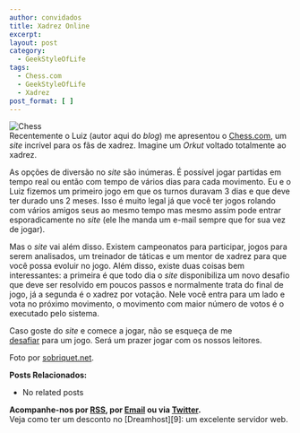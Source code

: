 ```yaml
---
author: convidados
title: Xadrez Online
excerpt:
layout: post
category:
  - GeekStyleOfLife
tags:
  - Chess.com
  - GeekStyleOfLife
  - Xadrez
post_format: [ ]
---
```

![Chess][1]  
Recentemente o Luiz (autor aqui do *blog*) me apresentou o [Chess.com][2], um *site* incrível para os fãs de xadrez. Imagine um *Orkut* voltado totalmente ao xadrez. 

As opções de diversão no *site* são inúmeras. É possível jogar partidas em tempo real ou então com tempo de vários dias para cada movimento. Eu e o Luiz fizemos um primeiro jogo em que os turnos duravam 3 dias e que deve ter durado uns 2 meses. Isso é muito legal já que você ter jogos rolando com vários amigos seus ao mesmo tempo mas mesmo assim pode entrar esporadicamente no *site* (ele lhe manda um e-mail sempre que for sua vez de jogar). 

Mas o *site* vai além disso. Existem campeonatos para participar, jogos para serem analisados, um treinador de táticas e um mentor de xadrez para que você possa evoluir no jogo. Além disso, existe duas coisas bem interessantes: a primeira é que todo dia o *site* disponibiliza um novo desafio que deve ser resolvido em poucos passos e normalmente trata do final de jogo, já a segunda é o xadrez por votação. Nele você entra para um lado e vota no próximo movimento, o movimento com maior número de votos é o executado pelo sistema. 

Caso goste do *site* e comece a jogar, não se esqueça de me  
[desafiar][3] para um jogo. Será um prazer jogar com os nossos leitores. 

  
Foto por [sobriquet.net][4].  


**Posts Relacionados:** 
*   No related posts









**Acompanhe-nos por [ RSS][6], por [Email][7] ou via [Twitter][8].**  
Veja como ter um desconto no [Dreamhost][9]: um excelente servidor web.

 [1]: http://vidageek.net/wp-content/uploads/2008/09/chess.jpg
 [2]: http://www.chess.com "Chess.com"
 [3]: http://www.chess.com/members/view/schouery "Meu usuário no Chess.com"
 [4]: http://flickr.com/photos/sobriquet/461494772/ "sobriquet.net"
 [5]: https://twitter.com/share
 [6]: http://feeds.feedburner.com/VidaGeek
 [7]: http://feedburner.google.com/fb/a/mailverify?uri=VidaGeek&loc=pt_BR
 [8]: http://twitter.com/blogvidageek

